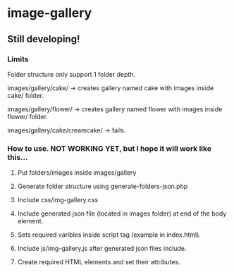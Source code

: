 # image-gallery

## Still developing! ##

### Limits ###
Folder structure only support 1 folder depth.

images/gallery/cake/ -> creates gallery named cake with images inside cake/ folder.

images/gallery/flower/ -> creates gallery named flower with images inside flower/ folder.

images/gallery/cake/creamcake/ -> fails.

### How to use. NOT WORKING YET, but I hope it will work like this... ###

1. Put folders/images inside images/gallery

2. Generate folder structure using generate-folders-json.php

3. Include css/img-gallery.css

4. Include generated json file (located in images folder) at end of the body element.

5. Sets required varibles inside script tag (example in index.html).

6. Include js/img-gallery.js after generated json files include.

7. Create required HTML elements and set their attributes.
